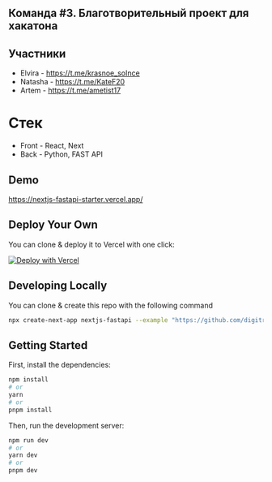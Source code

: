 

## Команда #3. Благотворительный проект для хакатона

## Участники 

- Elvira - https://t.me/krasnoe_soInce
- Natasha - https://t.me/KateF20
- Artem - https://t.me/ametist17

# Стек

 - Front - React, Next
 - Back - Python, FAST API


## Demo

https://nextjs-fastapi-starter.vercel.app/

## Deploy Your Own

You can clone & deploy it to Vercel with one click:

[![Deploy with Vercel](https://vercel.com/button)](https://vercel.com/new/clone?repository-url=https%3A%2F%2Fgithub.com%2Fdigitros%2Fnextjs-fastapi%2Ftree%2Fmain)

## Developing Locally

You can clone & create this repo with the following command

```bash
npx create-next-app nextjs-fastapi --example "https://github.com/digitros/nextjs-fastapi"
```

## Getting Started

First, install the dependencies:

```bash
npm install
# or
yarn
# or
pnpm install
```

Then, run the development server:

```bash
npm run dev
# or
yarn dev
# or
pnpm dev
```

